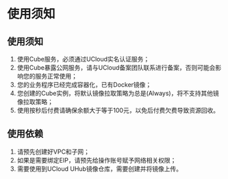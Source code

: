 # 使用须知

## 使用须知

1. 使用Cube服务，必须通过UCloud实名认证服务；
2. 使用Cube暴露公网服务，请与UCloud备案团队联系进行备案，否则可能会影响您的服务正常使用；
3. 您的业务程序已经完成容器化，已有Docker镜像；
4. 您创建的Cube实例，将默认镜像拉取策略为总是(Always)，将不支持其他镜像拉取策略；
5. 使用按秒后付费请确保余额大于等于100元，以免后付费欠费导致资源回收。

## 使用依赖

1. 请预先创建好VPC和子网；
2. 如果是需要绑定EIP，请预先给操作账号赋予网络相关权限；
3. 需要使用到UCloud UHub镜像仓库，需要创建并将镜像上传。

